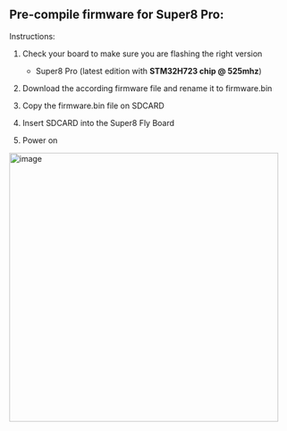 ## Pre-compile firmware for Super8 Pro: 

Instructions:

1. Check your board to make sure you are flashing the right version
    - Super8 Pro (latest edition with **STM32H723 chip @ 525mhz**)

2. Download the according firmware file and rename it to firmware.bin
3. Copy the firmware.bin file on SDCARD
4. Insert SDCARD into the Super8 Fly Board
5. Power on 

<img width="481" alt="image" src="https://user-images.githubusercontent.com/37383368/229667201-eb5c4c95-8cb4-45e1-b39e-a2fbc4d5ae01.png">

